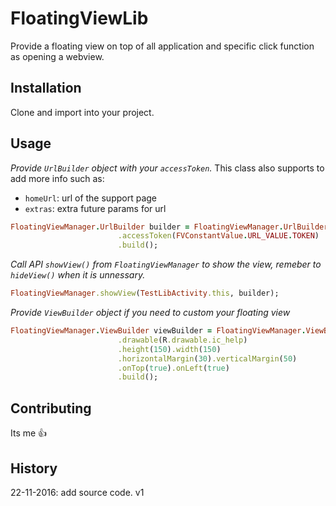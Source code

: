 # FloatingViewLib
Provide a floating view on top of all application and specific click function as opening a webview.
## Installation
Clone and import into your project.
## Usage
*Provide `UrlBuilder` object with your `accessToken`.* 
This class also supports to add more info such as: 
  * `homeUrl`: url of the support page
  * `extras`: extra future params for url
```ruby
FloatingViewManager.UrlBuilder builder = FloatingViewManager.UrlBuilder.newBuilder()
                        .accessToken(FVConstantValue.URL_VALUE.TOKEN)
                        .build();
```              
*Call API `showView()` from `FloatingViewManager` to show the view, remeber to `hideView()` when it is unnessary.*
```ruby
FloatingViewManager.showView(TestLibActivity.this, builder);
```
*Provide `ViewBuilder` object if you need to custom your floating view*
```ruby
FloatingViewManager.ViewBuilder viewBuilder = FloatingViewManager.ViewBuilder.newBuilder()
                        .drawable(R.drawable.ic_help)
                        .height(150).width(150)
                        .horizontalMargin(30).verticalMargin(50)
                        .onTop(true).onLeft(true)
                        .build();
```
## Contributing
Its me :+1:
## History
22-11-2016: add source code. v1
